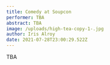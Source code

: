 ```yaml
---
title: Comedy at Soupcon
performer: TBA
abstract: TBA
image: /uploads/high-tea-copy-1-.jpg
author: Iris Alroy
date: 2021-07-28T23:00:29.522Z
---
```

TBA